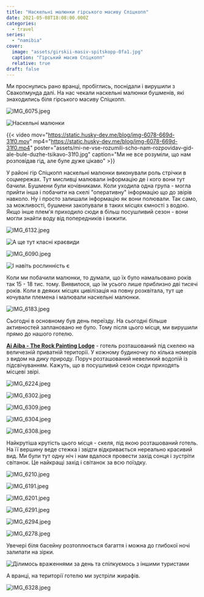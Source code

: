 ```yaml
---
title: "Наскельні малюнки гірського масиву Спіцкопп"
date: 2021-05-08T18:08:00.000Z
categories:
  - travel
series:
  - "namibia"
cover:
  image: "assets/girskii-masiv-spitskopp-0fa1.jpg"
  caption: "Гірський масив Спіцкопп"
  relative: true
draft: false
---
```


Ми проснулись рано вранці, пробіглись, поснідали і вирушили з Свакопмунда далі. На нас чекали наскельні малюнки бушменів, які знаходились біля гірського масиву Спіцкопп.

![IMG_6075.jpeg](assets/img-6075-d1ac.jpg)

![Наскельні малюнки](assets/naskelni-malyunki-fdcc.jpg "Наскельні малюнки")

{{< video mov="https://static.husky-dev.me/blog/img-6078-669d-31f0.mov" mp4="https://static.husky-dev.me/blog/img-6078-669d-31f0.mp4" poster="assets/mi-ne-vse-rozumili-scho-nam-rozpovidav-gid-ale-bule-duzhe-tsikavo-31f0.jpg" caption="Ми не все розуміли, що нам розповідав гід, але буле дуже цікаво" >}}

У районі гір Спіцкопп наскельні малюнки виконували роль стрічки в соцмережах. Тут мисливці малювали інформацію де і кого вони тут бачили. Бушмени були кочівниками. Коли уходила одна група - могла прийти інша і побачити на скелі "оперативну" інформацію що до звірів навколо. Ну і просто залишали інформацію як вони полювали. Так само, за можливості, бушмени закопували в таких місцях ємності з водою. Якщо інше плем'я приходило сюди в більш посушливий сезон - вони могли знайти воду від попередників і вижити.

![IMG_6132.jpeg](assets/img-6132-fc75.jpg)

![А ще тут класні краєвиди](assets/a-sche-tut-klasni-kraievidi-0dcd.jpg "А ще тут класні краєвиди")

![IMG_6090.jpeg](assets/img-6090-3449.jpg)

![І навіть рослинність є](assets/i-navit-roslinnist-ie-7a76.jpg "І навіть рослинність є")

Коли ми побачили малюнки, то думали, що їх було намальовано років так 15 - 18 тис. тому. Виявилося, що їм усього лише приблизно дві тисячі років. Коли в деяких місцях цивілізація на повну розквітала, тут ще кочували племена і малювали наскельні малюнки.

![IMG_6183.jpeg](assets/img-6183-b3b8.jpg)

Сьогодні в основному був день переїзду. На сьогодні більше активностей заплановано не було. Тому після цього місця, ми вирушили прямо до нашого готелю.

[**Ai Aiba - The Rock Painting Lodge**](https://goo.gl/maps/KXuX8jXpcqrTxDiq8) - готель розташований під скелею на величезній приватній території. У кожному будиночку по кілька номерів з видом на дику природу. Поруч розташований невеликий водопій із підсвічуванням. Кажуть, що в посушливий сезон сюди приходять місцеві звірі.

![IMG_6224.jpeg](assets/img-6224-dc98.jpg)

![IMG_6302.jpeg](assets/img-6302-80cd.jpg)

![IMG_6309.jpeg](assets/img-6309-9d8c.jpg)

![IMG_6304.jpeg](assets/img-6304-cbf7.jpg)

![IMG_6308.jpeg](assets/img-6308-d2c1.jpg)

Найкрутіша крутість цього місця - скеля, під якою розташований готель. На її вершину веде стежка і звідти відкривається нереально красивий вид. Ми були тут одну ніч і нам вдалося провести захід сонця і зустріти світанок. Це найкращі захід і світанок за всю поїздку.

![IMG_6210.jpeg](assets/img-6210-ee21.jpg)

![IMG_6191.jpeg](assets/img-6191-c9eb.jpg)

![IMG_6201.jpeg](assets/img-6201-846c.jpg)

![IMG_6291.jpeg](assets/img-6291-d8be.jpg)

![IMG_6294.jpeg](assets/img-6294-fdc7.jpg)

![IMG_6278.jpeg](assets/img-6278-e0eb.jpg)

Увечері біля басейну розтоплюється багаття і можна до глибокої ночі залипати на зірки.

![Ділимось враженнями за день та спілкуємось з іншими туристами](assets/dilimos-vrazhennyami-za-den-ta-spilkuiemos-z-inshimi-turistami-c928.jpg "Ділимось враженнями за день та спілкуємось з іншими туристами")

А вранці, на території готелю ми зустріли жирафів.

![IMG_6328.jpeg](assets/img-6328-9426.jpg)
